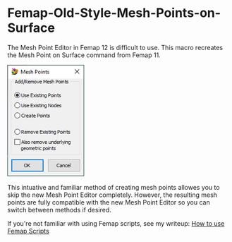 # Femap-Old-Style-Mesh-Points-on-Surface
The Mesh Point Editor in Femap 12 is difficult to use. This macro recreates the Mesh Point on Surface command from Femap 11.

![Mesh Points on Surface User Interface Window](MeshPointsOnSurface.png)

This intuative and familiar method of creating mesh points allowes you to skip the new Mesh Point Editor completely. However, the resulting mesh points are fully compatible with the new Mesh Point Editor so you can switch between methods if desired.

If you're not familiar with using Femap scripts, see my writeup: [How to use Femap Scripts](https://github.com/aaronjasso/How_to_use_Femap_Scripts)
